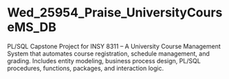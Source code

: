 # Wed_25954_Praise_UniversityCourseMS_DB
PL/SQL Capstone Project for INSY 8311 – A University Course Management System that automates course registration, schedule management, and grading. Includes entity modeling, business process design, PL/SQL procedures, functions, packages, and interaction logic.
